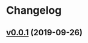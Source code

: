 # Changelog

## [v0.0.1](https://github.com/vvatanabe/cksumfly/compare/7e08e1bb5137...v0.0.1) (2019-09-26)

